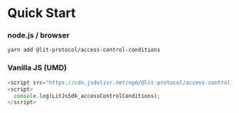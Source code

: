 # Quick Start

### node.js / browser

```
yarn add @lit-protocol/access-control-conditions
```

### Vanilla JS (UMD)

```js
<script src="https://cdn.jsdelivr.net/npm/@lit-protocol/access-control-conditions-vanilla/access-control-conditions.js"></script>
<script>
  console.log(LitJsSdk_accessControlConditions);
</script>
```
